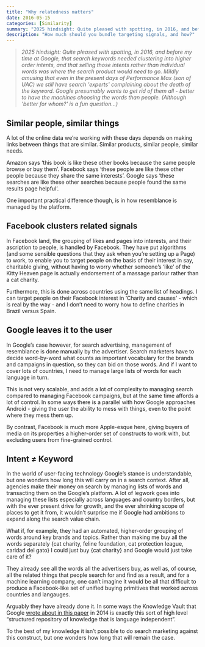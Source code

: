 ```yaml
---
title: "Why relatedness matters"
date: 2016-05-15
categories: [Similarity]
summary: "2025 hindsight: Quite pleased with spotting, in 2016, and before my time at Google, that search keywords needed clustering into higher order intents, and that selling those intents rather than individual words was where the search product would need to go. Mildly amusing that even in the present days of Performance Max (son of UAC) we still have search 'experts' complaining about the death of the keyword. Google presumably wants to get rid of them all - better to have the machines choosing the words than people. (Although 'better for whom?' is a fun question...)"
description: "How much should you bundle targeting signals, and how?"
--- 
```


> _2025 hindsight: Quite pleased with spotting, in 2016, and before my time at Google, that search keywords needed clustering into higher order intents, and that selling those intents rather than individual words was where the search product would need to go. Mildly amusing that even in the present days of Performance Max (son of UAC) we still have search 'experts' complaining about the death of the keyword. Google presumably wants to get rid of them all - better to have the machines choosing the words than people. (Although 'better for whom?' is a fun question...)_


## Similar people, similar things
A lot of the online data we’re working with these days depends on making links between things that are similar. Similar products, similar people, similar needs.

Amazon says ‘this book is like these other books because the same people browse or buy them’. Facebook says ‘these people are like these other people because they share the same interests’. Google says ‘these searches are like these other searches because people found the same results page helpful’.

One important practical difference though, is in how resemblance is managed by the platform.

## Facebook clusters related signals
In Facebook land, the grouping of likes and pages into interests, and their ascription to people, is handled by Facebook. They have put algorithms (and some sensible questions that they ask when you’re setting up a Page) to work, to enable you to target people on the basis of their interest in say, charitable giving, without having to worry whether someone’s ‘like’ of the Kitty Heaven page is actually endorsement of a massage parlour rather than a cat charity. 

Furthermore, this is done across countries using the same list of headings. I can target people on their Facebook interest in ‘Charity and causes’ - which is real by the way - and I don’t need to worry how to define charities in Brazil versus Spain. 

## Google leaves it to the user
In Google’s case however, for search advertising, management of resemblance is done manually by the advertiser. Search marketers have to decide word-by-word what counts as important vocabulary for the brands and campaigns in question, so they can bid on those words. And if I want to cover lots of countries, I need to manage large lists of words for each language in turn. 

This is not very scalable, and adds a lot of complexity to managing search compared to managing Facebook campaigns, but at the same time affords a lot of control. In some ways there is a parallel with how Google approaches Android - giving the user the ability to mess with things, even to the point where they mess them up. 

By contrast, Facebook is much more Apple-esque here, giving buyers of media on its properties a higher-order set of constructs to work with, but excluding users from fine-grained control.

## Intent ≠ Keyword
In the world of user-facing technology Google’s stance is understandable, but one wonders how long this will carry on in a search context. After all, agencies make their money on search by managing lists of words and transacting them on the Google’s platform. A lot of legwork goes into managing these lists especially across languages and country borders, but with the ever present drive for growth, and the ever shrinking scope of places to get it from, it wouldn’t surprise me if Google had ambitions to expand along the search value chain. 

What if, for example, they had an automated, higher-order grouping of words around key brands and topics. Rather than making me buy all the words separately {cat charity, feline foundation, cat protection league, caridad del gato} I could just buy {cat charity} and Google would just take care of it?

They already see all the words all the advertisers buy, as well as, of course, all the related things that people search for and find as a result, and for a machine learning company, one can’t imagine it would be all that difficult to produce a Facebook-like set of unified buying primitives that worked across countries and langauges.

Arguably they have already done it. In some ways the Knowledge Vault that Google [wrote about in this paper](http://www.cs.ubc.ca/~murphyk/Papers/kv-kdd14.pdf) in 2014 is exactly this sort of high level “structured repository of knowledge that is language independent”. 

To the best of my knowledge it isn’t possible to do search marketing against this construct, but one wonders how long that will remain the case.